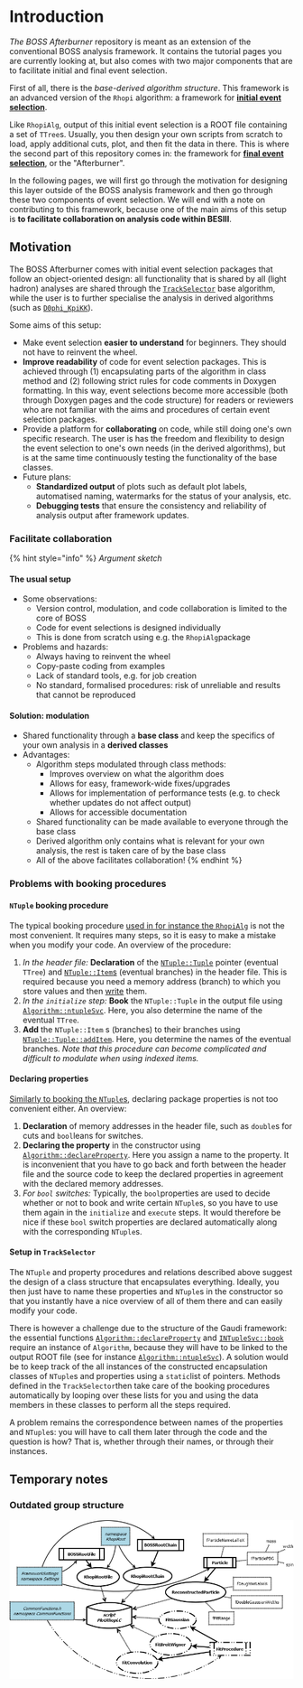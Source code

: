 # Introduction

_The BOSS Afterburner_ repository is meant as an extension of the conventional BOSS analysis framework. It contains the tutorial pages you are currently looking at, but also comes with two major components that are to facilitate initial and final event selection.

First of all, there is the _base-derived algorithm structure_. This framework is an advanced version of the `Rhopi` algorithm: a framework for [**initial event selection**](initial/).

Like `RhopiAlg`, output of this initial event selection is a ROOT file containing a set of `TTree`s. Usually, you then design your own scripts from scratch to load, apply additional cuts, plot, and then fit the data in there. This is where the second part of this repository comes in: the framework for [**final event selection**](final/), or the "Afterburner".

In the following pages, we will first go through the motivation for designing this layer outside of the BOSS analysis framework and then go through these two components of event selection. We will end with a note on contributing to this framework, because one of the main aims of this setup is **to facilitate collaboration on analysis code within BESIII**.

## Motivation

The BOSS Afterburner comes with initial event selection packages that follow an object-oriented design: all functionality that is shared by all \(light hadron\) analyses are shared through the [`TrackSelector`](https://redeboer.github.io/BOSS_Afterburner/classTrackSelector.html) base algorithm, while the user is to further specialise the analysis in derived algorithms \(such as [`D0phi_KpiKK`](https://redeboer.github.io/BOSS_Afterburner/classD0phi__KpiKK.html)\).

Some aims of this setup:

* Make event selection **easier to understand** for beginners. They should not have to reinvent the wheel.
* **Improve readability** of code for event selection packages. This is achieved through \(1\) encapsulating parts of the algorithm in class method and \(2\) following strict rules for code comments in Doxygen formatting. In this way, event selections become more accessible \(both through Doxygen pages and the code structure\) for readers or reviewers who are not familiar with the aims and procedures of certain event selection packages.
* Provide a platform for **collaborating** on code, while still doing one's own specific research. The user is has the freedom and flexibility to design the event selection to one's own needs \(in the derived algorithms\), but is at the same time continuously testing the functionality of the base classes.
* Future plans:
  * **Standardized output** of plots such as default plot labels, automatised naming, watermarks for the status of your analysis, etc.
  * **Debugging tests** that ensure the consistency and reliability of analysis output after framework updates.

### Facilitate collaboration

{% hint style="info" %}
_Argument sketch_

#### The usual setup

* Some observations:
  * Version control, modulation, and code collaboration is limited to the core of BOSS
  * Code for event selections is designed individually
  * This is done from scratch using e.g. the `RhopiAlg`package
* Problems and hazards:
  * Always having to reinvent the wheel
  * Copy-paste coding from examples
  * Lack of standard tools, e.g. for job creation
  * No standard, formalised procedures: risk of unreliable and results that cannot be reproduced

#### Solution: modulation

* Shared functionality through a **base class** and keep the specifics of your own analysis in  a **derived classes**
* Advantages:
  * Algorithm steps modulated through class methods:
    * Improves overview on what the algorithm does
    * Allows for easy, framework-wide fixes/upgrades
    * Allows for implementation of performance tests \(e.g. to check whether updates do not affect output\)
    * Allows for accessible documentation
  * Shared functionality can be made available to everyone through the base class
  * Derived algorithm only contains what is relevant for your own analysis, the rest is taken care of by the base class
  * All of the above facilitates collaboration!
{% endhint %}

### Problems with booking procedures

#### `NTuple` booking procedure

The typical booking procedure [used in for instance the `RhopiAlg`](../besiii-software-system/packages/analysis/rhopi.md#declaring-and-defining-properties-like-cuts) is not the most convenient. It requires many steps, so it is easy to make a mistake when you modify your code. An overview of the procedure:

1. _In the header file:_ **Declaration** of the [`NTuple::Tuple`](https://dayabay.bnl.gov/dox/GaudiKernel/html/classNTuple_1_1Tuple.html) pointer \(eventual `TTree`\) and [`NTuple::Item`s](https://dayabay.bnl.gov/dox/GaudiKernel/html/classNTuple_1_1Item.html) \(eventual branches\) in the header file. This is required because you need a memory address \(branch\) to which you store values and then [write](https://dayabay.bnl.gov/dox/GaudiKernel/html/classINTuple.html#a89cd8df7b0cff68a1cbb45d9c8fe7df5) them.
2. _In the `initialize` step:_ **Book** the `NTuple::Tuple` in the output file using [`Algorithm::ntupleSvc`](https://dayabay.bnl.gov/dox/GaudiKernel/html/classAlgorithm.html#aa0e741efefa5312b20f9a213c3ab4cbb). Here, you also determine the name of the eventual `TTree`.
3. **Add** the `NTuple::Item` s \(branches\) to their branches using [`NTuple::Tuple::addItem`](https://dayabay.bnl.gov/dox/GaudiKernel/html/classNTuple_1_1Tuple.html#a78033967fbd89f7f18e7d6d7d43f41ac). Here, you determine the names of the eventual branches. _Note that this procedure can become complicated and difficult to modulate when using indexed items._

#### Declaring properties

[Similarly to booking the `NTuple`s](intro.md#ntuple-booking-procedure), declaring package properties is not too convenient either. An overview:

1. **Declaration** of memory addresses in the header file, such as `double`s for cuts and `bool`leans for switches.
2. **Declaring the property** in the constructor using [`Algorithm::declareProperty`](https://dayabay.bnl.gov/dox/GaudiKernel/html/classAlgorithm.html#acc63d83555ffb3833df7334468551d7d). Here you assign a name to the property. It is inconvenient that you have to go back and forth between the header file and the source code to keep the declared properties in agreement with the declared memory addresses.
3. _For `bool` switches:_ Typically, the `bool`properties are used to decide whether or not to book and write certain `NTuple`s, so you have to use them again in the `initialize`  and `execute` steps. It would therefore be nice if these `bool` switch properties are declared automatically along with the corresponding `NTuple`s.

#### Setup in `TrackSelector`

The `NTuple` and property procedures and relations described above suggest the design of a class structure that encapsulates everything. Ideally, you then just have to name these properties and `NTuple`s in the constructor so that you instantly have a nice overview of all of them there and can easily modify your code.

There is however a challenge due to the structure of the Gaudi framework: the essential functions [`Algorithm::declareProperty`](https://dayabay.bnl.gov/dox/GaudiKernel/html/classAlgorithm.html#acc63d83555ffb3833df7334468551d7d) and [`INTupleSvc::book`](https://dayabay.bnl.gov/dox/GaudiKernel/html/classINTupleSvc.html#a501f6331df3de22c81e91f3f3f7704b6)  require an instance of `Algorithm`, because they will have to be linked to the output ROOT file \(see for instance [`Algorithm::ntupleSvc`](https://dayabay.bnl.gov/dox/GaudiKernel/html/classAlgorithm.html#aa0e741efefa5312b20f9a213c3ab4cbb)\). A solution would be to keep track of the all instances of the constructed encapsulation classes of `NTuple`s and properties using a `static`list of pointers. Methods defined in the `TrackSelector`then take care of the booking procedures automatically by looping over these lists for you and using the data members in these classes to perform all the steps required.

A problem remains the correspondence between names of the properties and `NTuple`s: you will have to call them later through the code and the question is how? That is, whether through their names, or through their instances.

## Temporary notes

### Outdated group structure

![Initial class structure of the BOSS Afterburner](../.gitbook/assets/boss_afterburner.png)

### 

